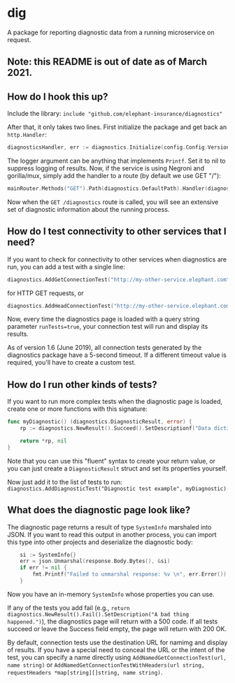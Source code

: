 # dig
A package for reporting diagnostic data from a running microservice on request.

## Note: this README is out of date as of March 2021.

## How do I hook this up?
Include the library:
```include "github.com/elephant-insurance/diagnostics"```

After that, it only takes two lines. First initialize the package and get back an `http.Handler`:
```go
diagnosticsHandler, err := diagnostics.Initialize(config.Config.Version, logrus.New())
```
The logger argument can be anything that implements `Printf`. Set it to nil to suppress logging of results.
Now, if the service is using Negroni and gorilla/mux, simply add the handler to a route (by default we use GET "/"):
```go
mainRouter.Methods("GET").Path(diagnostics.DefaultPath).Handler(diagnosticsHandler)
```
Now when the ```GET /diagnostics``` route is called, you will see an extensive set of diagnostic information about the running process.

## How do I test connectivity to other services that I need?
If you want to check for connectivity to other services when diagnostics are run, you can add a test with a single line:
```go
diagnostics.AddGetConnectionTest("http://my-other-service.elephant.com")
```
for HTTP GET requests, or
```go
diagnostics.AddHeadConnectionTest("http://my-other-service.elephant.com")
```

Now, every time the diagnostics page is loaded with a query string parameter `runTests=true`, your connection test will run and display its results.

As of version 1.6 (June 2019), all connection tests generated by the diagnostics package have a 5-second timeout. If a different timeout value is required, you'll have to create a custom test.

## How do I run other kinds of tests?
If you want to run more complex tests when the diagnostic page is loaded, create one or more functions with this signature:
```go
func myDiagnostic() (diagnostics.DiagnosticResult, error) {
	rp := diagnostics.NewResult().Succeed().SetDescriptionf("Data dictionary has %v entries", len(models.PostalCodeDict))

	return *rp, nil
}
```

Note that you can use this "fluent" syntax to create your return value, or you can just create a `DiagnosticResult` struct and set its properties yourself.

Now just add it to the list of tests to run:
`diagnostics.AddDiagnosticTest("Diagnostic test example", myDiagnostic)`

## What does the diagnostic page look like?
The diagnostic page returns a result of type `SystemInfo` marshaled into JSON. If you want to read this output in another process, you can import this type into other projects and deserialize the diagnostic body:
```go
	si := SystemInfo{}
	err = json.Unmarshal(response.Body.Bytes(), &si)
	if err != nil {
		fmt.Printf("Failed to unmarshal response: %v \n", err.Error())
	}
```
Now you have an in-memory `SystemInfo` whose properties you can use.

If any of the tests you add fail (e.g., `return diagnostics.NewResult().Fail().SetDescription("A bad thing happened.")`), the diagnostics page will return with a 500 code. If all tests succeed or leave the Success field empty, the page will return with 200 OK.

By default, connection tests use the destination URL for namimg and display of results. If you have a special need to conceal the URL or the intent of the test, you can specify a name directly using ```AddNamedGetConnectionTest(url, name string)``` or ```AddNamedGetConnectionTestWithHeaders(url string, requestHeaders *map[string][]string, name string)```.

